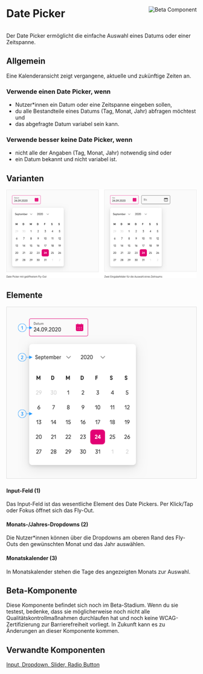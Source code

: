 <div style="display: inline-flex; align-items: center; justify-content: space-between; width: 100%;">
    <h1>Date Picker</h1>
    <img src="assets/tag-beta.svg" alt="Beta Component" />
</div>

Der Date Picker ermöglicht die einfache Auswahl eines Datums oder einer Zeitspanne.

## Allgemein

Eine Kalenderansicht zeigt vergangene, aktuelle und zukünftige Zeiten an.

### Verwende einen Date Picker, wenn

- Nutzer\*innen ein Datum oder eine Zeitspanne eingeben sollen,
- du alle Bestandteile eines Datums (Tag, Monat, Jahr) abfragen möchtest und
- das abgefragte Datum variabel sein kann.

### Verwende besser keine Date Picker, wenn

- nicht alle der Angaben (Tag, Monat, Jahr) notwendig sind oder
- ein Datum bekannt und nicht variabel ist.

## Varianten

![Image Name](./img/Types_de.png)

## Elemente

![Image Name](./img/Elements.png)

#### Input-Feld (1)

Das Input-Feld ist das wesentliche Element des Date Pickers. Per Klick/Tap oder Fokus öffnet sich das Fly-Out.

#### Monats-/Jahres-Dropdowns (2)

Die Nutzer\*innen können über die Dropdowns am oberen Rand des Fly-Outs den gewünschten Monat und das Jahr auswählen.

#### Monatskalender (3)

In Monatskalender stehen die Tage des angezeigten Monats zur Auswahl.

## Beta-Komponente

Diese Komponente befindet sich noch im Beta-Stadium. Wenn du sie testest, bedenke, dass sie möglicherweise noch nicht alle Qualitätskontrollmaßnahmen durchlaufen hat und noch keine WCAG-Zertifizierung zur Barrierefreiheit vorliegt. In Zukunft kann es zu Änderungen an dieser Komponente kommen.

## Verwandte Komponenten

<a href="?path=/usage/components-text-field--standard">Input, </a>
<a href="?path=/usage/components-dropdown--standard">Dropdown, </a>
<a href="?path=/usage/components-slider--standard">Slider, </a>
<a href="?path=/usage/components-radio-button--standard">Radio Button</a>
